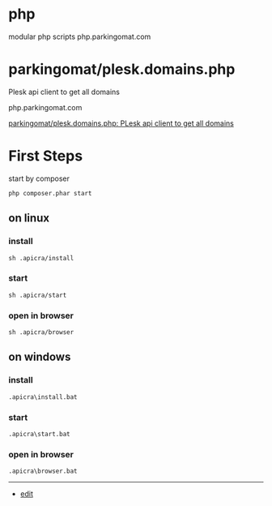 # php
modular php scripts php.parkingomat.com


# parkingomat/plesk.domains.php
Plesk api client to get all domains

php.parkingomat.com



[parkingomat/plesk.domains.php: PLesk api client to get all domains](https://github.com/parkingomat/plesk.domains.php)



# First Steps

start by composer

    php composer.phar start

## on linux

### install
    sh .apicra/install

### start
    sh .apicra/start

### open in browser
    sh .apicra/browser

## on windows

### install
    .apicra\install.bat

### start
    .apicra\start.bat


### open in browser
    .apicra\browser.bat



---

+ [edit](https://github.com/parkingomat/plesk.domains.php/edit/main/README.md)
